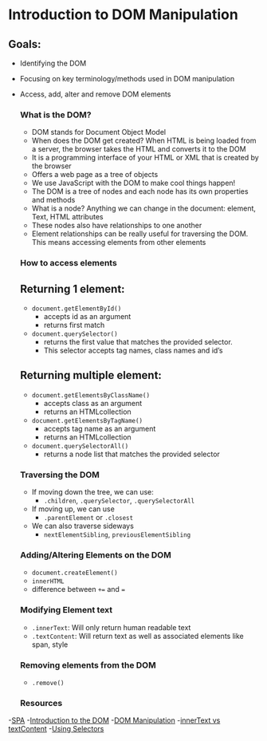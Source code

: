 # Introduction to DOM Manipulation

## Goals:

- Identifying the DOM
- Focusing on key terminology/methods used in DOM manipulation
- Access, add, alter and remove DOM elements

  ### What is the DOM?

  - DOM stands for Document Object Model
  - When does the DOM get created? When HTML is being loaded from a server, the browser takes the HTML and converts it to the DOM
  - It is a programming interface of your HTML or XML that is created by the browser
  - Offers a web page as a tree of objects
  - We use JavaScript with the DOM to make cool things happen!
  - The DOM is a tree of nodes and each node has its own properties and methods
  - What is a node? Anything we can change in the document: element, Text, HTML attributes
  - These nodes also have relationships to one another
  - Element relationships can be really useful for traversing the DOM. This means accessing elements from other elements

  ### How to access elements

  ## Returning 1 element:

  - `document.getElementById()`
    - accepts id as an argument
    - returns first match
  - `document.querySelector()`
    - returns the first value that matches the provided selector.
    - This selector accepts tag names, class names and id’s

  ## Returning multiple element:

  - `document.getElementsByClassName()`
    - accepts class as an argument
    - returns an HTMLcollection
  - `document.getElementsByTagName()`
    - accepts tag name as an argument
    - returns an HTMLcollection
  - `document.querySelectorAll()`
    - returns a node list that matches the provided selector

  ### Traversing the DOM

  - If moving down the tree, we can use:
    - `.children`, `.querySelector`, `.querySelectorAll`
  - If moving up, we can use
    - `.parentElement` or `.closest`
  - We can also traverse sideways
    - `nextElementSibling`, `previousElementSibling`

  ### Adding/Altering Elements on the DOM

  - `document.createElement()`
  - `innerHTML`
  - difference between `+=` and `=`

  ### Modifying Element text

  - `.innerText`: Will only return human readable text
  - `.textContent`: Will return text as well as associated elements like span, style

  ### Removing elements from the DOM

  - `.remove()`

  ### Resources
-[SPA](https://developer.mozilla.org/en-US/docs/Glossary/SPA)
-[Introduction to the DOM](https://developer.mozilla.org/en-US/docs/Web/API/Document_Object_Model/Introduction)
-[DOM Manipulation](https://developer.mozilla.org/en-US/docs/Learn/JavaScript/Client-side_web_APIs/Manipulating_documents)
-[innerText vs textContent](https://kellegous.com/j/2013/02/27/innertext-vs-textcontent/)
-[Using Selectors](https://developer.mozilla.org/en-US/docs/Web/API/Document_object_model/Locating_DOM_elements_using_selectors)